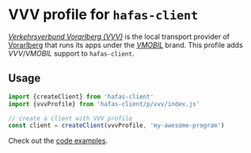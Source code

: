 # VVV profile for `hafas-client`

[*Verkehrsverbund Vorarlberg (VVV)*](https://de.wikipedia.org/wiki/Verkehrsverbund_Vorarlberg) is the local transport provider of [Vorarlberg](https://en.wikipedia.org/wiki/Vorarlberg) that runs its apps under the [*VMOBIL*](https://www.vmobil.at) brand. This profile adds *VVV*/*VMOBIL* support to `hafas-client`.

## Usage

```js
import {createClient} from 'hafas-client'
import {vvvProfile} from 'hafas-client/p/vvv/index.js'

// create a client with VVV profile
const client = createClient(vvvProfile, 'my-awesome-program')
```

Check out the [code examples](example.js).
